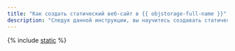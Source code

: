 ```yaml
---
title: "Как создать статический веб-сайт в {{ objstorage-full-name }}"
description: "Следуя данной инструкции, вы научитесь создавать статические веб-сайты в {{ objstorage-full-name }} и привязывать к бакету доменное имя."
---
```


{% include [static](../../../_tutorials/applied/static.md) %}
